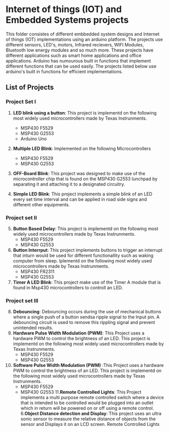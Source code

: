 # Internet of things (IOT) and Embedded Systems projects
This folder consistes of different embbedded system designs and Internet of things (IOT) implementations using an arduino platform. The projects use different sensors, LED's, motors, Infrared recievers, WIFI Modules, Bluetooth low energy modules and so much more. These projects have different applications such as smart home applications and office applications. 
Arduino has numourous built in functions that implement different functions that can be used easily. The projects listed below use arduino's built in functions for efficient implementations. 
## List of Projects
### Project Set I
1. **LED blink using a button**: 
This project is implementd on the following most widely used microcontrollers made by Texas Instrunments.
    * MSP430 F5529
    * MSP430 G2553
    * Arduino Uno
    
2. **Multiple LED Blink**: 
Implemented on the following Microcontrollers
    * MSP430 F5529
    * MSP430 G2553
3. **OFF-Board Blink**: 
This project was designed to make use of the microcontroller chip that is found on the MSP430 G2553 lunchpad by separating it and attaching it to a designated circuitry.
4. **Simple LED Blink**:
This project implements a simple blink of an LED every set time interval and can be applied in road side signs and different other equipments.

### Project set II
5. **Button Based Delay**: 
This project is implementd on the following most widely used microcontrollers made by Texas Instrunments.
    * MSP430 F5529
    * MSP430 G2553
6. **Button Interrput**: This project implements buttons to trigger an interrupt that inturn would be used for different functionallity such as waking computer from sleep. Iplementd on the following most widely used microcontrollers made by Texas Instrunments.
    * MSP430 FR2311
    * MSP430 G2553
7. **Timer A LED Blink**: This project make use of the Timer A module that is found in Msp430 microcontrollers to controll an LED.


### Project set III
8. **Debouncing**: Debouncing occurs during the use of mechanical buttons where a single push of a button sendsa ripple signal to the Input pin. A debouncing circuit is used to remove this rippling signal and prevent unintended results. 
9. **Hardware Pulse Width Modulation (PWM)**: This Project uses a hardware PWM to control the brightness of an LED.
This project is implementd on the following most widely used microcontrollers made by Texas Instrunments.
    * MSP430 F5529
    * MSP430 G2553
10. **Software Pulse Width Modulation (PWM)** :This Project uses a hardware PWM to control the brightness of an LED.
This project is implementd on the following most widely used microcontrollers made by Texas Instrunments.
    * MSP430 F5529
    * MSP430 G2553
11.**Remote Controlled Lights**:
This Project implements a multi purpose remote controlled switch where a device that is intended to be controlled would be plugged into an outlet which in return will be powered on or off using a remote control.
 6.**Object Distance detection and Display**:
 This project uses an ultra sonic sensor to measure the relative distance of objects from the sensor and Displays it on an LCD screen.
 Remote Controlled Lights


